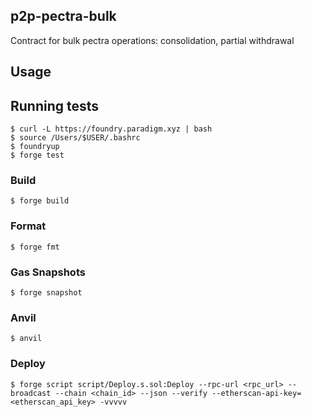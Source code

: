 ## p2p-pectra-bulk
Contract for bulk pectra operations: consolidation, partial withdrawal

## Usage

## Running tests

```shell
$ curl -L https://foundry.paradigm.xyz | bash
$ source /Users/$USER/.bashrc
$ foundryup
$ forge test
```

### Build

```shell
$ forge build
```

### Format

```shell
$ forge fmt
```

### Gas Snapshots

```shell
$ forge snapshot
```

### Anvil

```shell
$ anvil
```

### Deploy

```shell
$ forge script script/Deploy.s.sol:Deploy --rpc-url <rpc_url> --broadcast --chain <chain_id> --json --verify --etherscan-api-key=<etherscan_api_key> -vvvvv  
```